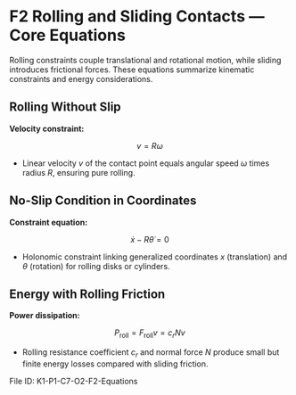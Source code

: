 # F2 Rolling and Sliding Contacts — Core Equations

Rolling constraints couple translational and rotational motion, while sliding introduces frictional forces. These equations summarize kinematic constraints and energy considerations.

## Rolling Without Slip
**Velocity constraint:**

$$v = R \omega$$

- Linear velocity $v$ of the contact point equals angular speed $\omega$ times radius $R$, ensuring pure rolling.

## No-Slip Condition in Coordinates
**Constraint equation:**

$$\dot{x} - R \dot{\theta} = 0$$

- Holonomic constraint linking generalized coordinates $x$ (translation) and $\theta$ (rotation) for rolling disks or cylinders.

## Energy with Rolling Friction
**Power dissipation:**

$$P_{\text{roll}} = F_{\text{roll}} v = c_{r} N v$$

- Rolling resistance coefficient $c_{r}$ and normal force $N$ produce small but finite energy losses compared with sliding friction.

File ID: K1-P1-C7-O2-F2-Equations
